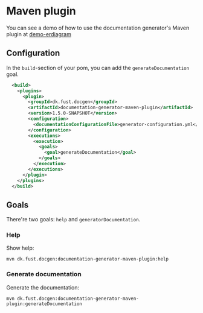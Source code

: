 # Maven plugin

You can see a demo of how to use the documentation generator's Maven plugin at [demo-erdiagram](../demos/demo-erdiagram)

## Configuration

In the `build`-section of your pom, you can add the `generateDocumentation` goal.

```xml
  <build>
    <plugins>
      <plugin>
        <groupId>dk.fust.docgen</groupId>
        <artifactId>documentation-generator-maven-plugin</artifactId>
        <version>1.5.0-SNAPSHOT</version>
        <configuration>
          <documentationConfigurationFile>generator-configuration.yml</documentationConfigurationFile>
        </configuration>
        <executions>
          <execution>
            <goals>
              <goal>generateDocumentation</goal>
            </goals>
          </execution>
        </executions>
      </plugin>
    </plugins>
  </build>
```

## Goals

There're two goals: `help` and `generatorDocumentation`.

### Help

Show help:

`mvn dk.fust.docgen:documentation-generator-maven-plugin:help`

### Generate documentation

Generate the documentation:

`mvn dk.fust.docgen:documentation-generator-maven-plugin:generateDocumentation`

